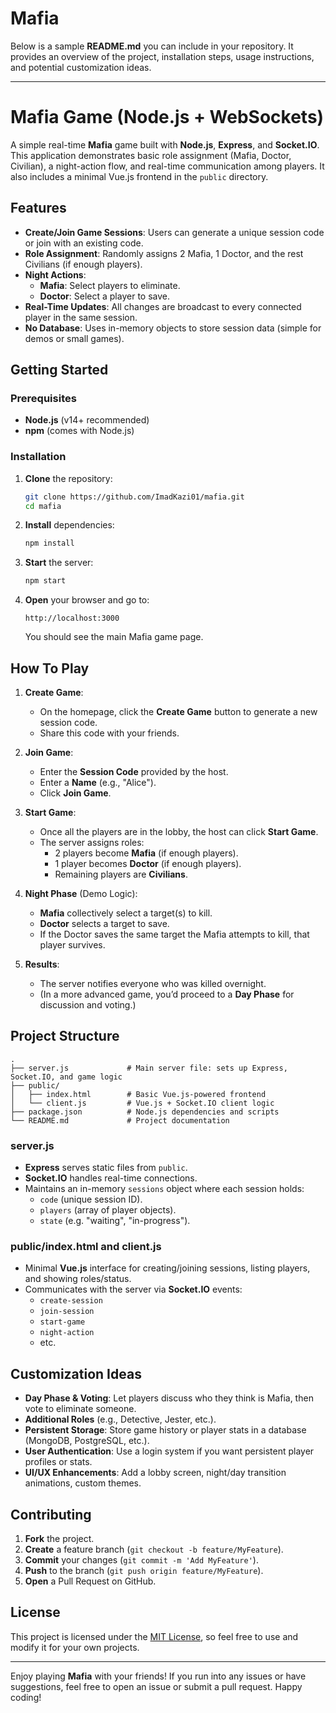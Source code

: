 # Mafia

Below is a sample **README.md** you can include in your repository. It provides an overview of the project, installation steps, usage instructions, and potential customization ideas.

---

# Mafia Game (Node.js + WebSockets)

A simple real-time **Mafia** game built with **Node.js**, **Express**, and **Socket.IO**. This application demonstrates basic role assignment (Mafia, Doctor, Civilian), a night-action flow, and real-time communication among players. It also includes a minimal Vue.js frontend in the `public` directory.

## Features

- **Create/Join Game Sessions**: Users can generate a unique session code or join with an existing code.
- **Role Assignment**: Randomly assigns 2 Mafia, 1 Doctor, and the rest Civilians (if enough players).
- **Night Actions**:
  - **Mafia**: Select players to eliminate.
  - **Doctor**: Select a player to save.
- **Real-Time Updates**: All changes are broadcast to every connected player in the same session.
- **No Database**: Uses in-memory objects to store session data (simple for demos or small games).

## Getting Started

### Prerequisites

- **Node.js** (v14+ recommended)
- **npm** (comes with Node.js)

### Installation

1. **Clone** the repository:
   ```bash
   git clone https://github.com/ImadKazi01/mafia.git
   cd mafia
   ```

2. **Install** dependencies:
   ```bash
   npm install
   ```

3. **Start** the server:
   ```bash
   npm start
   ```

4. **Open** your browser and go to:
   ```
   http://localhost:3000
   ```
   You should see the main Mafia game page.

## How To Play

1. **Create Game**:
   - On the homepage, click the **Create Game** button to generate a new session code.
   - Share this code with your friends.

2. **Join Game**:
   - Enter the **Session Code** provided by the host.
   - Enter a **Name** (e.g., "Alice").
   - Click **Join Game**.

3. **Start Game**:
   - Once all the players are in the lobby, the host can click **Start Game**.
   - The server assigns roles:
     - 2 players become **Mafia** (if enough players).
     - 1 player becomes **Doctor** (if enough players).
     - Remaining players are **Civilians**.

4. **Night Phase** (Demo Logic):
   - **Mafia** collectively select a target(s) to kill.
   - **Doctor** selects a target to save.
   - If the Doctor saves the same target the Mafia attempts to kill, that player survives.

5. **Results**:
   - The server notifies everyone who was killed overnight.
   - (In a more advanced game, you’d proceed to a **Day Phase** for discussion and voting.)

## Project Structure

```
.
├── server.js             # Main server file: sets up Express, Socket.IO, and game logic
├── public/
│   ├── index.html        # Basic Vue.js-powered frontend
│   └── client.js         # Vue.js + Socket.IO client logic
├── package.json          # Node.js dependencies and scripts
└── README.md             # Project documentation
```

### server.js

- **Express** serves static files from `public`.
- **Socket.IO** handles real-time connections.
- Maintains an in-memory `sessions` object where each session holds:
  - `code` (unique session ID).
  - `players` (array of player objects).
  - `state` (e.g. "waiting", "in-progress").

### public/index.html and client.js

- Minimal **Vue.js** interface for creating/joining sessions, listing players, and showing roles/status.
- Communicates with the server via **Socket.IO** events:
  - `create-session`
  - `join-session`
  - `start-game`
  - `night-action`
  - etc.

## Customization Ideas

- **Day Phase & Voting**: Let players discuss who they think is Mafia, then vote to eliminate someone.
- **Additional Roles** (e.g., Detective, Jester, etc.).
- **Persistent Storage**: Store game history or player stats in a database (MongoDB, PostgreSQL, etc.).
- **User Authentication**: Use a login system if you want persistent player profiles or stats.
- **UI/UX Enhancements**: Add a lobby screen, night/day transition animations, custom themes.

## Contributing

1. **Fork** the project.
2. **Create** a feature branch (`git checkout -b feature/MyFeature`).
3. **Commit** your changes (`git commit -m 'Add MyFeature'`).
4. **Push** to the branch (`git push origin feature/MyFeature`).
5. **Open** a Pull Request on GitHub.

## License

This project is licensed under the [MIT License](LICENSE), so feel free to use and modify it for your own projects.

---

Enjoy playing **Mafia** with your friends! If you run into any issues or have suggestions, feel free to open an issue or submit a pull request. Happy coding!
